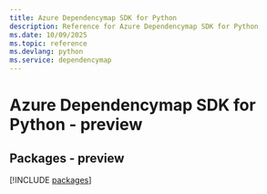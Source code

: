 ```yaml
---
title: Azure Dependencymap SDK for Python
description: Reference for Azure Dependencymap SDK for Python
ms.date: 10/09/2025
ms.topic: reference
ms.devlang: python
ms.service: dependencymap
---
```

# Azure Dependencymap SDK for Python - preview
## Packages - preview
[!INCLUDE [packages](dependencymap-index.md)]